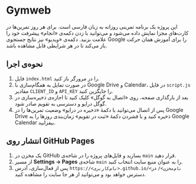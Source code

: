 # Gymweb

این پروژه یک برنامه تمرینی روزانه به زبان فارسی است. برای هر روز تمرین‌ها در کارت‌های مجزا نمایش داده می‌شود و می‌توانید با زدن دکمه‌ی «انجام» پیشرفت خود را علامت بزنید. دکمه‌ی «ویدیو» نیز نتایج جستجوی Google را برای آموزش همان حرکت باز می‌کند تا در هر شرایطی قابل مشاهده باشد.

## نحوه‌ی اجرا

1. فایل `index.html` را در مرورگر باز کنید.
2. در صورت تمایل به همگام‌سازی با Google Drive و Calendar، در فایل `script.js` مقادیر `CLIENT_ID` و `API_KEY` را جایگزین کنید.
3. بعد از بارگذاری صفحه، روی «اتصال به گوگل» کلیک کنید تا اجازه‌ی ذخیره‌سازی در گوگل درایو و دسترسی به تقویم صادر شود.
4. پس از اتصال می‌توانید با دکمهٔ «ذخیره در درایو» وضعیت تمرین‌ها را در Google Drive ذخیره کنید و با فشردن دکمهٔ «ثبت در تقویم» زمان‌بندی روزها را به Google Calendar بیفزایید.

## انتشار روی GitHub Pages

1. یک مخزن در GitHub بسازید و فایل‌های پروژه را در شاخه‌ی `main` قرار دهید.
2. از مسیر **Settings → Pages** شاخه‌ی `main` را به عنوان منبع سایت انتخاب کنید.
3. پس از فعال‌سازی، آدرس `https://<نام‌کاربری>.github.io/<نام‌مخزن>/` در دسترس خواهد بود و می‌توانید از هر جا سایت را مشاهده کنید.
